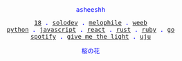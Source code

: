 <p align="center" style="color:blue"><samp>asheeshh</samp></p>        <p align="center" style="color:blue">        <samp>            <a href="">18</a> .            <a href="">solodev</a> .            <a href="">melophile</a> .            <a href="">weeb</a></br>            <a href="">python</a> .            <a href="">javascript</a> .            <a href="">react</a> .            <a href="">rust</a> .            <a href="">ruby</a> .            <a href="">go</a></br>            <a href="https://open.spotify.com/track/63K56gwJ3ALMJsIwiOq4CF">spotify</a> .            <a href="https://open.spotify.com/track/63K56gwJ3ALMJsIwiOq4CF">give me the light</a> .            <a href="https://open.spotify.com/track/63K56gwJ3ALMJsIwiOq4CF">uju</a>        </samp>        </p>        <p align="center" style="color:blue"><samp>桜の花</samp></p>